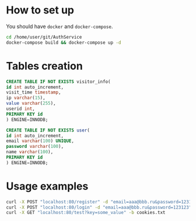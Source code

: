 # How to set up

You should have `docker` and `docker-compose`.

```bash
cd /home/user/git/AuthService
docker-compose build && docker-compose up -d
```

# Tables creation 

```SQL
CREATE TABLE IF NOT EXISTS visitor_info(
id int auto_increment,
visit_time timestamp,
ip varchar(15),
value varchar(255),
userid int,
PRIMARY KEY id 
) ENGINE=INNODB;

CREATE TABLE IF NOT EXISTS user(
id int auto_increment,
email varchar(100) UNIQUE,
password varchar(100),
name varchar(100),
PRIMARY KEY id
) ENGINE=INNODB;
```

# Usage examples

```bash
curl -X POST "localhost:80/register" -d "email=aaa@bbb.ru&password=123123&name=aaa"
curl -X POST "localhost:80/login" -d "email=aaa@bbb.ru&password=123123" -c cookies.txt
curl -X GET "localhost:80/test?key=some_value" -b cookies.txt
```
